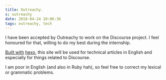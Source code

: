 ```yaml
---
title: Outreachy.
s: outreachy
date: 2018-04-24 10:06:36
tags: outreachy, tech
---
```

I have been accepted by Outreachy to work on the Discourse project. I feel honoured for that, willing to do my best during the internship.

[Built with](https://github.com/misaka4e21/misaka4e21.github.io/tree/hexo) [hexo](https://hexo.io), this site will be used for technical articles in English and especially for things related to Discourse.

I am poor in English (and also in Ruby hah), so feel free to correct my lexical or grammatic problems.
